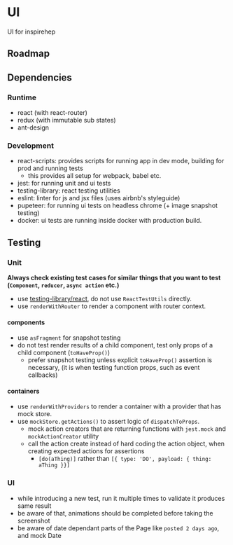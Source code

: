 # UI

UI for inspirehep

## Roadmap

## Dependencies

### Runtime

* react (with react-router)
* redux (with immutable sub states)
* ant-design

### Development

* react-scripts: provides scripts for running app in dev mode, building for prod and running tests
  * this provides all setup for webpack, babel etc.
* jest: for running unit and ui tests
* testing-library: react testing utilities
* eslint: linter for js and jsx files (uses airbnb's styleguide)
* pupeteer: for running ui tests on headless chrome (+ image snapshot testing)
* docker: ui tests are running inside docker with production build.

## Testing

### Unit

**Always check existing test cases for similar things that you want to test (`Component`, `reducer`, `async action` etc.)**

* use [testing-library/react](https://testing-library.com/docs/react-testing-library/intro/), do not use `ReactTestUtils` directly.
* use `renderWithRouter` to render a component with router context.

#### components

* use `asFragment` for snapshot testing
* do not test render results of a child component, test only props of a child component (`toHaveProp()`)
  * prefer snapshot testing unless explicit `toHaveProp()` assertion is necessary, (it is when testing function props, such as event callbacks)

#### containers

* use `renderWithProviders` to render a container with a provider that has mock store.
* use `mockStore.getActions()` to assert logic of `dispatchToProps`.
  * mock action creators that are returning functions with `jest.mock` and `mockActionCreator` utility
  * call the action create instead of hard coding the action object, when creating expected actions for assertions
    * `[do(aThing)]` rather than `[{ type: 'DO', payload: { thing: aThing }}]`

### UI

* while introducing a new test, run it multiple times to validate it produces same result
* be aware of that, animations should be completed before taking the screenshot
* be aware of date dependant parts of the Page like `posted 2 days ago`, and mock Date
